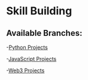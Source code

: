 # Skill Building

## Available Branches:

-[Python Projects](https://github.com/AbsurdSophist/Skill-Building/tree/Python)

-[JavaScript Projects](https://github.com/AbsurdSophist/Skill-Building/tree/JavaScript)

-[Web3 Projects](https://github.com/AbsurdSophist/Skill-Building/tree/Web3)

